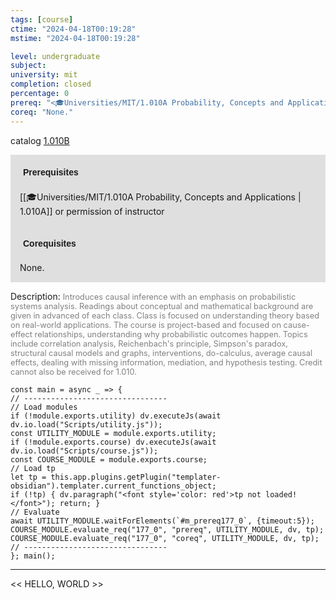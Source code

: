 ```yaml
---
tags: [course]
ctime: "2024-04-18T00:19:28"
mstime: "2024-04-18T00:19:28"

level: undergraduate
subject: 
university: mit
completion: closed
percentage: 0
prereq: "<🎓Universities/MIT/1.010A Probability, Concepts and Applications> or permission of instructor"
coreq: "None."
---
```


catalog [1.010B](http://student.mit.edu/catalog/m1a.html#1.010B)

<span style="display: block; padding: 15px; background-color: rgb(100, 100, 100, 0.2);"><font id="m_prereq177_0" style="display: block; font-family: Arial, sans-serif; font-weight: bold; padding: 5px">Prerequisites</font><br><span id="prereq177_0">[[🎓Universities/MIT/1.010A Probability, Concepts and Applications | 1.010A]] or permission of instructor</span></span>
<span style="display: block; padding: 15px; background-color: rgb(100, 100, 100, 0.2);"><font id="m_coreq177_0" style="display: block; font-family: Arial, sans-serif; font-weight: bold; padding: 5px">Corequisites</font><br><span id="coreq177_0">None.</span></span>

<font style="">Description:</font>
<font style="color: grey; font-size: 0.8rem;">Introduces causal inference with an emphasis on probabilistic systems analysis. Readings about conceptual and mathematical background are given in advanced of each class. Class is focused on understanding theory based on real-world applications. The course is project-based and focused on cause-effect relationships, understanding why probabilistic outcomes happen. Topics include correlation analysis, Reichenbach's principle, Simpson's paradox, structural causal models and graphs, interventions, do-calculus, average causal effects, dealing with missing information, mediation, and hypothesis testing. Credit cannot also be received for 1.010.</font>

```dataviewjs
const main = async _ => {
// --------------------------------
// Load modules
if (!module.exports.utility) dv.executeJs(await dv.io.load("Scripts/utility.js"));
const UTILITY_MODULE = module.exports.utility;
if (!module.exports.course) dv.executeJs(await dv.io.load("Scripts/course.js"));
const COURSE_MODULE = module.exports.course;
// Load tp
let tp = this.app.plugins.getPlugin("templater-obsidian").templater.current_functions_object;
if (!tp) { dv.paragraph("<font style='color: red'>tp not loaded!</font>"); return; }
// Evaluate
await UTILITY_MODULE.waitForElements(`#m_prereq177_0`, {timeout:5});
COURSE_MODULE.evaluate_req("177_0", "prereq", UTILITY_MODULE, dv, tp);
COURSE_MODULE.evaluate_req("177_0", "coreq", UTILITY_MODULE, dv, tp);
// --------------------------------
}; main();
```

---

<< HELLO, WORLD >>
